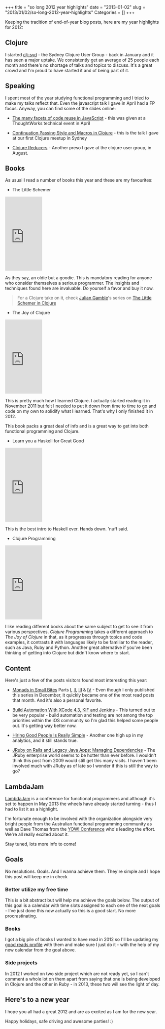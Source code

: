 +++
title = "so long 2012 year highlights"
date = "2013-01-02"
slug = "2013/01/02/so-long-2012-year-highlights"
Categories = []
+++

Keeping the tradition of end-of-year blog posts, here are my year highlights for 2012:

## Clojure

I started [clj-syd](http://www.meetup.com/clj-syd/) - the Sydney Clojure User Group - back in January and it has seen a major uptake. We consistently get an average of 25 people each month and there's no shortage of talks and topics to discuss. It's a great crowd and I'm proud to have started it and of being part of it.

## Speaking

I spent most of the year studying functional programming and I tried to make my talks reflect that. Even the javascript talk I gave in April had a FP focus. Anyway, you can find some of the slides online:

- [The many facets of code reuse in JavaScript](http://www.slideshare.net/borgesleonardo/the-many-facets-of-code-reuse-in-javascript) - this was given at a ThoughtWorks technical event in April

- [Continuation Passing Style and Macros in Clojure](http://www.slideshare.net/borgesleonardo/continuation-passing-style-and-macros-in-clojure-jan-2012) - this is the talk I gave at our first Clojure meetup in Sydney

- [Clojure Reducers](http://www.slideshare.net/borgesleonardo/clojure-reducers-cljsyd-aug-2012) - Another preso I gave at the clojure user group, in August.

## Books

As usual I read a number of books this year and these are my favourites:

- The Little Schemer

<iframe src="http://rcm.amazon.com/e/cm?lt1=_blank&bc1=FFFFFF&IS2=1&nou=1&bg1=FFFFFF&fc1=000000&lc1=0000FF&t=leonaborge-20&o=1&p=8&l=as1&m=amazon&f=ifr&ref=qf_sp_asin_til&asins=0262560992" style="width:120px;height:240px;" scrolling="no" marginwidth="0" marginheight="0" frameborder="0"></iframe>

As they say, an oldie but a goodie. This is mandatory reading for anyone who consider themselves a serious programmer. The insights and techniques found here are invaluable. Do yourself a favor and buy it now.

> For a Clojure take on it, check [Julian Gamble](https://twitter.com/juliansgamble)'s series on [The Little Schemer in Clojure](http://juliangamble.com/blog/2012/07/20/the-little-schemer-in-clojure-chapter-1/)

- The Joy of Clojure

<iframe src="http://rcm.amazon.com/e/cm?t=leonaborge-20&o=1&p=8&l=as1&asins=1935182641&nou=1&ref=qf_sp_asin_til&fc1=000000&IS2=1&lt1=_blank&m=amazon&lc1=0000FF&bc1=FFFFFF&bg1=FFFFFF&f=ifr" style="width:120px;height:240px;" scrolling="no" marginwidth="0" marginheight="0" frameborder="0"></iframe>

This is pretty much how I learned Clojure. I actually started reading it in November 2011 but felt I needed to put it down from time to time to go and code on my own to solidify what I learned. That's why I only finished it in 2012.

This book packs a great deal of info and is a great way to get into both functional programming and Clojure.

- Learn you a Haskell for Great Good

<iframe src="http://rcm.amazon.com/e/cm?t=leonaborge-20&o=1&p=8&l=as1&asins=1593272839&nou=1&ref=qf_sp_asin_til&fc1=000000&IS2=1&lt1=_blank&m=amazon&lc1=0000FF&bc1=FFFFFF&bg1=FFFFFF&f=ifr" style="width:120px;height:240px;" scrolling="no" marginwidth="0" marginheight="0" frameborder="0"></iframe>

This is the best intro to Haskell ever. Hands down. 'nuff said.

- Clojure Programming

<iframe src="http://rcm.amazon.com/e/cm?t=leonaborge-20&o=1&p=8&l=as1&asins=1449394701&nou=1&ref=qf_sp_asin_til&fc1=000000&IS2=1&lt1=_blank&m=amazon&lc1=0000FF&bc1=FFFFFF&bg1=FFFFFF&f=ifr" style="width:120px;height:240px;" scrolling="no" marginwidth="0" marginheight="0" frameborder="0"></iframe>

I like reading different books about the same subject to get to see it from various perspectives. *Clojure Programming* takes a different approach to *The Joy of Clojure* in that, as it progresses through topics and code examples, it contrasts it with languages likely to be familiar to the reader, such as Java, Ruby and Python. Another great alternative if you've been thinking of getting into Clojure but didn't know where to start.

## Content

Here's just a few of the posts visitors found most interesting this year:

- [Monads in Small Bites](http://www.leonardoborges.com/writings/2012/11/30/monads-in-small-bites-part-i-functors/) Parts [I](http://www.leonardoborges.com/writings/2012/11/30/monads-in-small-bites-part-i-functors/), [II](http://www.leonardoborges.com/writings/2012/12/02/monads-in-small-bites-part-ii-applicative-functors/), [III](http://www.leonardoborges.com/writings/2012/12/05/monads-in-small-bites-part-iii-monoids/) & [IV](http://www.leonardoborges.com/writings/2012/12/08/monads-in-small-bites-part-iv-monads/) - Even though I only published this series in December, it quickly became one of the most read posts that month. And it's also a personal favorite.


- [Build Automation With XCode 4.3, KIF and Jenkins](http://www.leonardoborges.com/writings/2012/05/03/build-automation-with-xcode-4-dot-3-kif-and-jenkins/) - This turned out to be very popular - build automation and testing are not among the top priorities within the iOS community so I'm glad this helped some people out. It's getting way better now.


- [Hiring Good People Is Really Simple](http://www.leonardoborges.com/writings/2011/07/30/hiring-good-people-is-really-simple/) - Another one high up in my analytics, and it still stands true.


- [JRuby on Rails and Legacy Java Apps: Managing Dependencies](http://www.leonardoborges.com/writings/2009/07/01/jruby-on-rails-and-legacy-java-apps-managing-dependencies/) - The JRuby enterprise world seems to be hotter than ever before. I wouldn't think this post from 2009 would still get this many visits. I haven't been involved much with JRuby as of late so I wonder if this is still the way to go? 



## LambdaJam

[LambdaJam](http://lambdajam.com/) is a conference for functional programmers and although it's set to happen in May 2013 the wheels have already started turning - thus I had to list it as a highlight.

I'm fortunate enough to be involved with the organization alongside very bright people from the Australian functional programming community as well as Dave Thomas from the [YOW! Conference](http://www.yowconference.com.au/) who's leading the effort. We're all really excited about it.

Stay tuned, lots more info to come!

## Goals

No resolutions. Goals. And I wanna achieve them. They're simple and I hope this post will keep me in check

### Better utilize my free time

This is a bit abstract but will help me achieve the goals below. The output of this goal is a calendar with time slots assigned to each one of the next goals - I've just done this now actually so this is a good start. No more procrastinating.

### Books

I got a big pile of books I wanted to have read in 2012 so I'll be updating my [good reads profile](goodreads.com/leonardoborges) with them and make sure I just do it - with the help of my new calendar from the goal above.

### Side projects

In 2012 I worked on two side project which are not ready yet, so I can't comment a whole lot on them apart from saying that one is being developed in Clojure and the other in Ruby - in 2013, these two will see the light of day.


## Here's to a new year

I hope you all had a great 2012 and are as excited as I am for the new year.

Happy holidays, safe driving and awesome parties! :)


